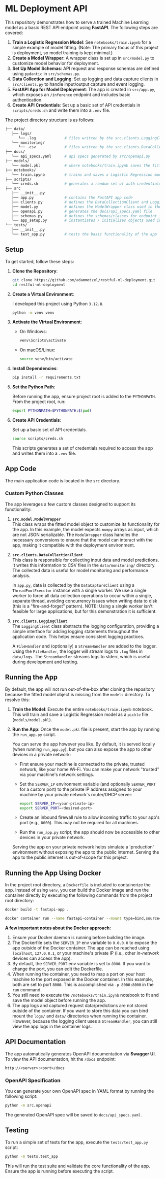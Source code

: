 # ML Deployment API

This repository demonstrates how to serve a trained Machine Learning model as a basic REST API endpoint using **FastAPI**. The following steps are covered:

1. **Train a Logistic Regression Model**: See `notebooks/train.ipynb` for a simple example of model fitting. (Note: The primary focus of this project is deployment, so model training is kept minimal.)
2. **Create a Model Wrapper**: A wrapper class is set up in `src/model.py` to customize model behavior for deployment.
3. **Set Up Model Schemas**: API request and response schemas are defined using `pydantic` in `src/schemas.py`.
4. **Data Collection and Logging**: Set up logging and data capture clients in `src/clients.py` to handle input/output capture and event logging.
5. **FastAPI App for Model Deployment**: The app is created in `src/app.py`, which exposes an `/inference` endpoint and includes basic authentication.
6. **Create API Credentials**: Set up a basic set of API credentials in `scripts/creds.sh` and write them into a `.env` file.

The project directory structure is as follows:

```bash
├── data/
   ├── logs/
      └── .log             # files written by the src.clients.LoggingClient class
   └── monitoring/
      └── .csv             # files written by the src.clients.DataCollectionClient class
├── docs/
   └── api_specs.yaml      # api specs generated by src/openapi.py
├── models/
   └── model.pkl           # where notebooks/train.ipynb saves the fitted model pkl file
├── notebooks/
   └── train.ipynb         # trains and saves a Logistic Regression model to models/model.pkl
├── scripts/
   └── creds.sh            # generates a random set of auth credentials for the app and writes them to .env
├── src
   ├── __init__.py
   ├── app.py              # contains the FastAPI app code
   ├── clients.py          # defines the DataCollectionClient and LoggingClient classes used in the app
   ├── model.py            # defines the ModelWrapper class used in the app
   ├── openapi.py          # generates the docs/api_specs.yaml file
   ├── schemas.py          # defines the schemas/classes for endpoint inputs and outputs
   └── app_setup.py        # instantiates / initializes objects used in app.py
└── tests/
   ├── __init__.py
   └── test_app.py         # tests the basic functionality of the app
```


## Setup

To get started, follow these steps:

1. **Clone the Repository**:

   ```bash
   git clone https://github.com/adammotzel/restful-ml-deployment.git
   cd restful-ml-deployment
   ```

2. **Create a Virtual Environment**:

   I developed this project using Python `3.12.8`.

   ```bash
   python -m venv venv
   ```


3. **Activate the Virtual Environment**:

   - On Windows:

     ```bash
     venv\Scripts\activate
     ```

   - On macOS/Linux:

     ```bash
     source venv/bin/activate
     ```

4. **Install Dependencies**:

   ```bash
   pip install -r requirements.txt
   ```

5. **Set the Python Path**:

   Before running the app, ensure project root is added to the `PYTHONPATH`. From the project root, run:

   ```bash
   export PYTHONPATH=$PYTHONPATH:$(pwd)
   ```

6. **Create API Credentials**: 
   
   Set up a basic set of API credentials.
   
   ```bash
   source scripts/creds.sh
   ```
   
   This scripts generates a set of credentials required to access the app and writes them into a `.env` file.


## App Code

The main application code is located in the `src` directory.

### Custom Python Classes

The app leverages a few custom classes designed to support its functionality:

1. **`src.model.ModelWrapper`**  
   This class wraps the fitted model object to customize its functionality for the app. In this example, the model expects `numpy` arrays as input, which are not JSON serializable. The `ModelWrapper` class handles the necessary conversions to ensure that the model can interact with the app, making it compatible with the deployment environment.

2. **`src.clients.DataCollectionClient`**  
   This class is responsible for collecting input data and model predictions. It writes this information to CSV files in the `data/monitoring/` directory. The collected data is useful for model monitoring and performance analysis.

   In `app.py`, data is collected by the `DataCaptureClient` using a `ThreadPoolExecutor` instance with a single worker. We use a single worker to force all data collection operations to occur within a single, separate thread, avoiding concurrency issues when writing data to disk (this is a "fire-and-forget" pattern). NOTE: Using a single worker isn't feasible for large applications, but for this demonstration it is sufficient.

3. **`src.clients.LoggingClient`**  
   The `LoggingClient` class abstracts the logging configuration, providing a simple interface for adding logging statements throughout the application code. This helps ensure consistent logging practices. 
   
   A `FileHandler` and (optionally) a `StreamHandler` are added to the logger. Using the `FileHandler`, the logger will stream logs to `.log` files in `data/logs`. The `StreamHandler` streams logs to stderr, which is useful during development and testing.


## Running the App

By default, the app will not run out-of-the-box after cloning the repository because the fitted model object is missing from the `models` directory. To resolve this:

1. **Train the Model**: Execute the entire `notebooks/train.ipynb` notebook. This will train and save a Logistic Regression model as a `pickle` file (`models/model.pkl`).

2. **Run the App**: Once the `model.pkl` file is present, start the app by running the `run_app.py` script.

   You can serve the app however you like. By default, it is served locally (when running `run_app.py`), but you can also expose the app to other devices in a private network:

      - First ensure your machine is connected to the private, trusted network, like your home Wi-Fi. You can make your network "trusted" via your machine's network settings.
      - Set the `SERVER_IP` environment variable (and optionally `SERVER_PORT` for a custom port) to the private IP address assigned to your machine by your private network's router/DHCP server:

         ```bash
         export SERVER_IP=<your-private-ip>
         export SERVER_PORT=<desired-port>
         ```

      - Create an inbound firewall rule to allow incoming traffic to your app's port (e.g., `8000`). This may not be required for all machines.
      - Run the `run_app.py` script; the app should now be accessible to other devices in your private network.

      Serving the app on your private network helps simulate a 'production' environment without exposing the app to the public internet. Serving the app to the public internet is out-of-scope for this project.


## Running the App Using Docker

In the project root directory, a `Dockerfile` is included to containerize the app. Instead of using `venv`, you can build the Docker image and run the container directly by executing the following commands from the project root directory:

```bash
docker build -t fastapi-app .
```
```bash
docker container run --name fastapi-container --mount type=bind,source=$PWD/data,target=/app/data -p 8000:8000 fastapi-app
```

**A few important notes about the Docker approach:**

1. Ensure your Docker daemon is running before building the image.
2. The Dockerfile sets the `SERVER_IP` env variable to `0.0.0.0` to expose the app outside of the Docker container. The app can be reached using `localhost`, `127.0.0.1`, or your machine's private IP (i.e., other *in-network* devices can access the app).
3. By default, the `SERVER_PORT` env variable is set to `8000`. If you want to change the port, you can edit the Dockerfile.
4. When running the container, you need to map a port on your host machine to the port exposed in the Docker container. In this example, both are set to port `8000`. This is accomplished via `-p 8000:8000` in the `run` command. 
5. You still need to execute the `/notebooks/train.ipynb` notebook to fit and save the model object before running the app.
6. The app logs and captured request data/predictions are not stored outside of the container. If you want to store this data you can bind mount the `logs/` and `data/` directories when running the container. However, because the logging client uses a `StreamHandler`, you can still view the app logs in the container logs. 


## API Documentation

The app automatically generates OpenAPI documentation via **Swagger UI**. To view the API documentation, hit the `/docs` endpoint:

```
http://<server>:<port>/docs
```


### OpenAPI Specification

You can generate your own OpenAPI spec in YAML format by running the following script:

```bash
python -m src.openapi
```

The generated OpenAPI spec will be saved to `docs/api_specs.yaml`.


## Testing

To run a simple set of tests for the app, execute the `tests/test_app.py` script:

```bash
python -m tests.test_app
```

This will run the test suite and validate the core functionality of the app. Ensure the app is running before executing the script.
